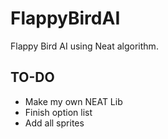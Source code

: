 # FlappyBirdAI
Flappy Bird AI using Neat algorithm.

## TO-DO
* Make my own NEAT Lib
* Finish option list
* Add all sprites
